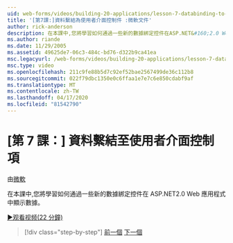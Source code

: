 ```yaml
---
uid: web-forms/videos/building-20-applications/lesson-7-databinding-to-user-interface-controls
title: '[第7課:]資料繫結為使用者介面控制件 :微軟文件'
author: rick-anderson
description: 在本課中,您將學習如何通過一些新的數據綁定控件在ASP.NET&#160;2.0 Web 應用程式中顯示數據。
ms.author: riande
ms.date: 11/29/2005
ms.assetid: 49625de7-06c3-484c-bd76-d322b9ca41ea
msc.legacyurl: /web-forms/videos/building-20-applications/lesson-7-databinding-to-user-interface-controls
msc.type: video
ms.openlocfilehash: 211c9fe88b5d7c92ef52bae2567499de36c112b8
ms.sourcegitcommit: 022f79dbc1350e0c6ffaa1e7e7c6e850cdabf9af
ms.translationtype: MT
ms.contentlocale: zh-TW
ms.lasthandoff: 04/17/2020
ms.locfileid: "81542790"
---
```

# <a name="lesson-7-databinding-to-user-interface-controls"></a>[第 7 課：] 資料繫結至使用者介面控制項

由[微軟](https://github.com/microsoft)

在本課中,您將學習如何通過一些新的數據綁定控件在 ASP.NET2.0 Web 應用程式中顯示數據。

[&#9654;观看视频(22 分鐘)](https://channel9.msdn.com/Blogs/ASP-NET-Site-Videos/lesson-7-databinding-to-user-interface-controls)

> [!div class="step-by-step"]
> [前一個](lesson-6-working-with-stylesheets-and-master-pages.md)
> [下一個](lesson-8-working-with-the-gridview-and-formview.md)
